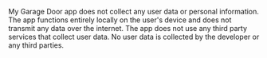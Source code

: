 My Garage Door app does not collect any user data or personal information. The app functions entirely locally on the user's device and does not transmit any data over the internet. The app does not use any third party services that collect user data. No user data is collected by the developer or any third parties.
